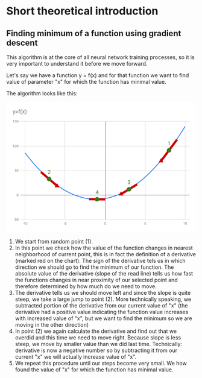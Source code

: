 # Short theoretical introduction

## Finding minimum of a function using gradient descent

This algorithm is at the core of all neural network training processes, so it is very important to understand it before
we move forward.

Let's say we have a function y = f(x) and for
that function we want to find value of parameter "x" for which the function has minimal value.

The algorithm looks like this:

![alt text](finding_minimum.png "gradient descent")

1. We start from random point (1).
2. In this point we check how the value of the function changes in nearest neighborhood of current point, this is in 
fact the definition of a derivative (marked red on the chart). The sign of the derivative tels us in which direction 
we should go to find the minimum of our function. The absolute value of the derivative (slope of the read line) tells us
how fast the functions changes in near proximity of our selected point and therefore determined by how much do we need
to move.
3. The derivative tells us we should move left and since the slope is quite steep, we take a large jump to point (2).
More technically speaking, we subtracted portion of the derivative from our current value of "x" (the derivative had a
positive value indicating the function value increases with increased value of "x", but we want to find the minimum so
we are moving in the other direction)
4. In point (2) we again calculate the derivative and find out that we overdid and this time we need to move right.
Because slope is less steep, we move by smaller value than we did last time. Technically: derivative is now a negative
number so by subtracting it from our current "x" we will actually increase value of "x".
5. We repeat this procedure until our steps become very small. We how found the value of "x" for which the function
has minimal value.